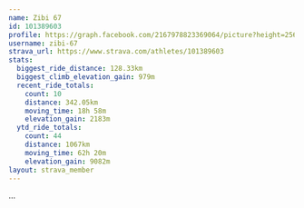 ```yaml
---
name: Zibi 67
id: 101389603
profile: https://graph.facebook.com/2167978823369064/picture?height=256&width=256
username: zibi-67
strava_url: https://www.strava.com/athletes/101389603
stats:
  biggest_ride_distance: 128.33km
  biggest_climb_elevation_gain: 979m
  recent_ride_totals:
    count: 10
    distance: 342.05km
    moving_time: 18h 58m
    elevation_gain: 2183m
  ytd_ride_totals:
    count: 44
    distance: 1067km
    moving_time: 62h 20m
    elevation_gain: 9082m
layout: strava_member
--- 
```

...
